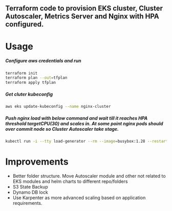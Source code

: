 ## Terraform code to provision EKS cluster, Cluster Autoscaler, Metrics Server and Nginx with HPA configured.


# Usage
##### Configure aws credentials and run
```bash
terraform init
terraform plan --out=tfplan
terraform apply tfplan
```

##### Get cluter kubeconfig
```bash
aws eks update-kubeconfig --name nginx-cluster
```

##### Push nginx load with below command and wait till it reaches HPA threshold targetCPU(30) and scales in. At some point nginx pods should over commit node so Cluster Autoscaler take stage.
```bash
kubectl run -i --tty load-generator --rm --image=busybox:1.28 --restart=Never -- /bin/sh -c "while sleep 0.01; do wget -q -O- http://nginx; done"
```

# Improvements 
* Better folder structure. Move Autoscaler module and other not related to EKS modules and helm charts to different repo/folders
* S3 State Backup  
* Dynamo DB  lock
* Use Karpenter as more advanced scaling based on application requirements.
